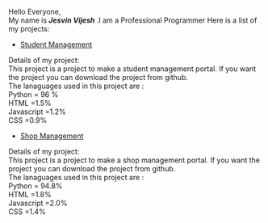 Hello Everyone,                                                                               
  My name is _**Jesvin Vijesh**_ .I am a Professional Programmer Here is a list of my projects:
  
 -  [Student Management](https://github.com/jesvinvijesh/Student_Management/tree/devolopment)
  
 Details of my project:                                                                                                                                                             
 This project is a project to make a student management portal. If you want the project you can download the project from github.                                                              
 The lanaguages used in this project are :                                                                          
 Python          = 96 %                                                                                                                                                             
 HTML          =1.5%                                                                                                                                                               
 Javascript   =1.2%                                                                                                                                                                 
 CSS          =0.9%
 
- [Shop Management](https://github.com/jesvinvijesh/MSJ_Royal_Cashews)
  
 Details of my project:                                                                                                                                                             
 This project is a project to make a shop management portal. If you want the project you can download the project from github.                                                              
 The lanaguages used in this project are :                                                                          
 Python          = 94.8%                                                                                                                                                           
 HTML          =1.8%                                                                                                                                                               
 Javascript   =2.0%                                                                                                                                                                 
 CSS          =1.4%
